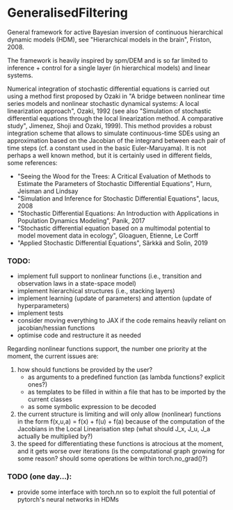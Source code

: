 # GeneralisedFiltering
General framework for active Bayesian inversion of continuous hierarchical dynamic models (HDM), see "Hierarchical models in the brain", Friston, 2008.

The framework is heavily inspired by spm/DEM and is so far limited to inference + control for a single layer (in hierarchical models) and linear systems.

Numerical integration of stochastic differential equations is carried out using a method first proposed by Ozaki in "A bridge between nonlinear time series models and nonlinear stochastic dynamical systems: A local linearization approach", Ozaki, 1992 (see also "Simulation of stochastic differential equations through the local linearization method. A comparative study", Jimenez, Shoji and Ozaki, 1999). This method provides a robust integration scheme that allows to simulate continuous-time SDEs using an approximation based on the Jacobian of the integrand between each pair of time steps (cf. a constant used in the basic Euler-Maruyama). It is not perhaps a well known method, but it is certainly used in different fields, some references:
- "Seeing the Wood for the Trees: A Critical Evaluation of Methods to Estimate the Parameters of Stochastic Differential Equations", Hurn, Jeisman and Lindsay
- "Simulation and Inference for Stochastic Differential Equations", Iacus, 2008
- "Stochastic Differential Equations: An Introduction with Applications in Population Dynamics Modeling", Panik, 2017
- "Stochastic differential equation based on a multimodal potential to model movement data in ecology", Gloaguen, Etienne, Le Corff
- "Applied Stochastic Differential Equations", Särkkä and Solin, 2019


### TODO:
- implement full support to nonlinear functions (i.e., transition and observation laws in a state-space model)
- implement hierarchical structures (i.e., stacking layers)
- implement learning (update of parameters) and attention (update of hyperparameters)
- implement tests
- consider moving everything to JAX if the code remains heavily reliant on jacobian/hessian functions
- optimise code and restructure it as needed

Regarding nonlinear functions support, the number one priority at the moment, the current issues are: 
1. how should functions be provided by the user? 
	* as arguments to a predefined function (as lambda functions? explicit ones?)
	* as templates to be filled in within a file that has to be imported by the current classes
	* as some symbolic expression to be decoded
2. the current structure is limiting and will only allow (nonlinear) functions in the form f(x,u,a) = f(x) + f(u) + f(a) because of the computation of the Jacobians in the Local Linearisation step (what should J_x, J_u, J_a actually be multiplied by?)
3. the speed for differentiating these functions is atrocious at the moment, and it gets worse over iterations (is the computational graph growing for some reason? should some operations be within torch.no_grad()?)

### TODO (one day...):
- provide some interface with torch.nn so to exploit the full potential of pytorch's neural networks in HDMs